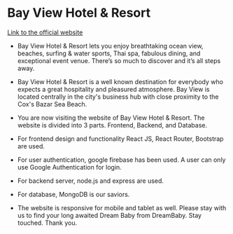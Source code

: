 # Bay View Hotel & Resort

[Link to the official website](https://tourism-website-samimeadad.web.app)

- Bay View Hotel & Resort lets you enjoy breathtaking ocean view, beaches, surfing & water sports, Thai spa, fabulous dining, and exceptional event venue. There’s so much to discover and it’s all steps away.

- Bay View Hotel & Resort is a well known destination for everybody who expects a great hospitality and pleasured atmosphere. Bay View is located centrally in the city's business hub with close proximity to the Cox's Bazar Sea Beach.

- You are now visiting the website of Bay View Hotel & Resort. The website is divided into 3 parts. Frontend, Backend, and Database. 

- For frontend design and functionality React JS, React Router, Bootstrap are used.

- For user authentication, google firebase has been used. A user can only use Google Authentication for login.

- For backend server, node.js and express are used.

- For database, MongoDB is our saviors.

- The website is responsive for mobile and tablet as well. Please stay with us to find your long awaited Dream Baby from DreamBaby. Stay touched. Thank you.